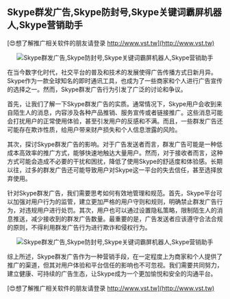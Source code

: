 ## **Skype群发广告,Skype防封号,Skype关键词霸屏机器人,Skype营销助手**

[😍想了解推广相关软件的朋友请登录 http://www.vst.tw](http://www.vst.tw)

 <center><img src="https://vst.tw/MP4/tuiguang/png/6.png" alt="Skype群发广告,Skype防封号,Skype关键词霸屏机器人,Skype营销助手"></center>

在当今数字化时代，社交平台的普及和技术的发展使得广告传播方式日新月异。Skype作为一款全球知名的即时通讯工具，也成为了一些商家和个人进行广告宣传的选择之一。然而，Skype群发广告行为引发了广泛的讨论和争议。

首先，让我们了解一下Skype群发广告的实质。通常情况下，Skype用户会收到来自陌生人的消息，内容涉及各种产品推销、服务宣传或者链接推广。这些消息可能会打扰用户的正常使用体验，甚至引发用户的反感和不满。而且，一些群发广告还可能存在欺诈性质，给用户带来财产损失和个人信息泄露的风险。

其次，探讨Skype群发广告的影响。对于广告发送者而言，群发广告可能是一种低成本高效率的推广方式，能够快速地触达大量用户。然而，对于接收者而言，这种方式可能会造成不必要的干扰和困扰，降低了使用Skype的舒适度和体验感。长期以往，过多的群发广告还可能导致用户对Skype这一平台的失去信任，甚至选择放弃使用。

针对Skype群发广告，我们需要思考如何有效地管理和规范。首先，Skype平台可以加强对用户行为的监管，建立更加严格的用户守则和规则，明确禁止群发广告行为，对违规用户进行处罚。其次，用户也可以通过设置隐私策略，限制陌生人的消息推送，减少接收到的群发广告数量。最重要的是，广告发送者应该遵守合法合规的原则，不得利用群发广告行为进行欺诈和侵权行为。

 <center><img src="https://vst.tw/MP4/tuiguang/png/0.png" alt="Skype群发广告,Skype防封号,Skype关键词霸屏机器人,Skype营销助手"></center>

综上所述，Skype群发广告作为一种营销手段，在一定程度上为商家和个人提供了推广的渠道，但其对用户体验和平台信任的影响也不可忽视。我们需要共同努力，建立健康、可持续的广告生态，让Skype成为一个更加愉悦和安全的沟通平台。

[😍想了解推广相关软件的朋友请登录 http://www.vst.tw](http://www.vst.tw)



